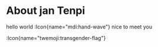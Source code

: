 # About jan Tenpi

hello world :Icon{name="mdi:hand-wave"} nice to meet you

:Icon{name="twemoji:transgender-flag"}
